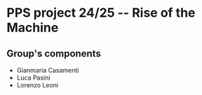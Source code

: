 # PPS project 24/25 -- Rise of the Machine

## Group's components
- Gianmaria Casamenti
- Luca Pasini
- Lorenzo Leoni